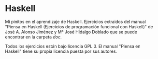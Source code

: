 # Haskell

Mi pinitos en el aprendizaje de Haskell. Ejercicios extraidos del manual "Piensa en Haskell (Ejercicios de programación funcional con Haskell)"
de José A. Alonso Jiménez y Mª José Hidalgo Doblado que se puede encontrar en la carpeta *doc*.

Todos los ejercicios están bajo licencia GPL 3. El manual "Piensa en Haskell" tiene su propia licencia puesta por sus autores.